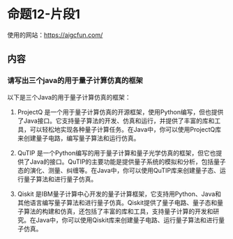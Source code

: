 # 命题12-片段1

使用的网站：<https://aigcfun.com/>

## 内容

### 请写出三个java的用于量子计算仿真的框架

以下是三个Java的用于量子计算仿真的框架：

1. ProjectQ 是一个用于量子计算仿真的开源框架，使用Python编写，但也提供了Java接口。它支持量子算法的开发、仿真和运行，并提供了丰富的库和工具，可以轻松地实现各种量子计算任务。在Java中，你可以使用ProjectQ库来创建量子电路，编写量子算法和运行仿真。

2. QuTIP 是一个Python编写的用于量子计算和量子光学仿真的框架，但它也提供了Java的接口。QuTIP的主要功能是提供量子系统的模拟和分析，包括量子态的演化、测量、纠缠等。在Java中，你可以使用QuTIP库来创建量子态、运行量子算法和进行量子仿真。

3. Qiskit 是IBM量子计算中心开发的量子计算框架，它支持用Python、Java和其他语言编写量子算法和进行量子仿真。Qiskit提供了量子电路、量子态和量子算法的构建和仿真，还包括了丰富的库和工具，支持量子计算的开发和研究。在Java中，你可以使用Qiskit库来创建量子电路、运行量子算法和进行量子仿真。
